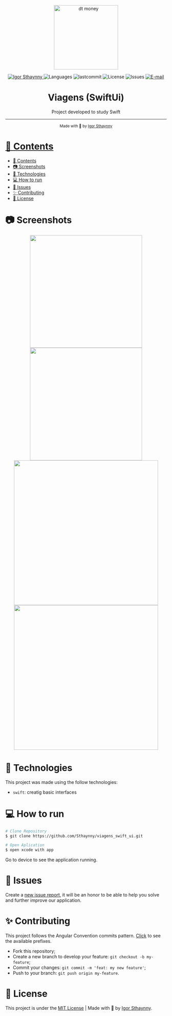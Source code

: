 <p align="center">
   <img src="https://user-images.githubusercontent.com/46109133/137790590-74ec3e32-c197-45c0-b0d8-a113539c839d.png" alt="dt money" width="200"/>
</p>

<p align="center">
   <a href="https://www.linkedin.com/in/igor-sthaynny/">
      <img alt="Igor Sthaynny" src="https://img.shields.io/badge/-Sthaynny-5965e0?style=flat&logo=Linkedin&logoColor=white" />
   </a>
  <img alt="Languages" src="https://img.shields.io/github/languages/count/Sthaynny/viagens_swift_ui?color=%235963C5" />
  <img alt="lastcommit" src="https://img.shields.io/github/last-commit/Sthaynny/viagens_swift_ui?color=%235761C3" />
  <img alt="License" src="https://img.shields.io/github/license/Sthaynny/viagens_swift_ui?color=%235E69D7" />
  <img alt="Issues" src="https://img.shields.io/github/issues/Sthaynny/viagens_swift_ui?color=%235965E0">
  <a href="mailto:igorsthaynny@gmail.com">
   <img alt="E-mail" src="https://img.shields.io/badge/-igorsthaynny%40gmail.com-%23525DCB" />

  </a>
</p>

<h1 align="center">Viagens (SwiftUi)</h1>

<p align="center">Project developed to study Swift</p>

<hr />

<div align="center">
  <sub> Made with 💖 by
    <a href="https://github.com/Sthaynny">Igor Sthaynny
  </sub>
</div>

# 📌 Contents

- [📌 Contents](#-contents)
- [:camera: Screenshots](#camera-screenshots)
- [:rocket: Technologies](#rocket-technologies)
- [:computer: How to run](#computer-how-to-run)
- [:bug: Issues](#bug-issues)
- [:sparkles: Contributing](#sparkles-contributing)
- [:page_facing_up: License](#page_facing_up-license)

# :camera: Screenshots
  
<div align="center">
  
  <div align="center">
     <img src="https://user-images.githubusercontent.com/46109133/142777914-9db054a7-25bd-42a2-948a-c589d0377688.png" width="350" />
     <img src="https://user-images.githubusercontent.com/46109133/142777864-74e42d74-bca1-4364-a9fc-b4d062175ec4.png" width="350" />
  </div>   
  
  <div align="center">
     <img src="https://user-images.githubusercontent.com/46109133/142777837-03c977dd-01a2-4226-8b21-0958108ef5c6.png" width="450" />
     <img src="https://user-images.githubusercontent.com/46109133/142777838-a7cfdc9b-a572-41aa-b14b-c15eee0e9dd2.png" width="450" />
  </div>  
  
</div>  
  

# :rocket: Technologies
This project was made using the follow technologies:


- `swift`: creatig basic interfaces

# :computer: How to run

```bash
# Clone Repository
$ git clone https://github.com/Sthaynny/viagens_swift_ui.git

# Open Aplication
$ open xcode with app
```
Go to device to see the application running.

# :bug: Issues

Create a <a href="https://github.com/Sthaynny/viagens_swift_ui/issues">new issue report</a>, it will be an honor to be able to help you solve and further improve our application.

# :sparkles: Contributing

This project follows the Angular Convention commits pattern. [Click](./commitlint.config.js) to see the available prefixes.

- Fork this repository;
- Create a new branch to develop your feature: `git checkout -b my-feature`;
- Commit your changes: `git commit -m 'feat: my new feature'`;
- Push to your branch: `git push origin my-feature`.

# :page_facing_up: License

This project is under the [MIT License](./LICENSE) |
Made with 💖 by [Igor Sthaynny](https://www.linkedin.com/in/igor-sthaynny/).
